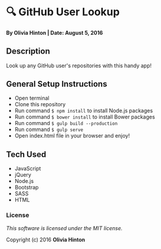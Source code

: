 # 🔍 GitHub User Lookup

#### By Olivia Hinton | Date: August 5, 2016

## Description

Look up any GitHub user's repositories with this handy app!

## General Setup Instructions

* Open terminal
* Clone this repository
* Run command `$ npm install` to install Node.js packages
* Run command `$ bower install` to install Bower packages
* Run command `$ gulp build --production`
* Run command `$ gulp serve`
* Open index.html file in your browser and enjoy!

## Tech Used

* JavaScript
* jQuery
* Node.js
* Bootstrap
* SASS
* HTML

### License

*This software is licensed under the MIT license.*

Copyright (c) 2016 **Olivia Hinton**
